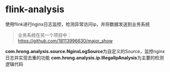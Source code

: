 # flink-analysis
使用flink进行nginx日志监控，检测异常访问ip，并将数据发送到业务系统
> 业务系统在另一个项目中：https://github.com/18113996630/major_show


**com.hrong.analysis.source.NginxLogSource**为自定义的Source，监控nginx日志并实现去重的功能
**com.hrong.analysis.ip.IllegalIpAnalysis**为主要的检测逻辑代码

